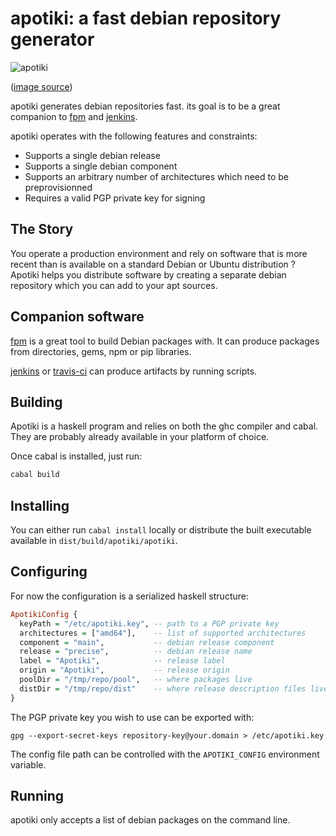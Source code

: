 apotiki: a fast debian repository generator
===========================================

![apotiki](http://i.imgur.com/3Jmupwb.jpg)

([image source](http://commons.wikimedia.org/wiki/File:A_view_of_the_map_repository_at_The_National_Archives.jpg))

apotiki generates debian repositories fast. its goal is
to be a great companion to [fpm](https://github.com/jordansissel/fpm) and
[jenkins](http://jenkins-ci.org).

apotiki operates with the following features and constraints:

* Supports a single debian release
* Supports a single debian component
* Supports an arbitrary number of architectures which need to be preprovisionned
* Requires a valid PGP private key for signing

## The Story

You operate a production environment and rely on software that is more recent than is
available on a standard Debian or Ubuntu distribution ? Apotiki helps you distribute
software by creating a separate debian repository which you can add to your apt sources.

## Companion software

[fpm](https://github.com/jordansissel/fpm) is a great tool to build Debian packages with.
It can produce packages from directories, gems, npm or pip libraries.

[jenkins](http://jenkins-ci.org) or [travis-ci](http://travis-ci.com) can produce artifacts by running
scripts.

## Building

Apotiki is a haskell program and relies on both the ghc compiler and
cabal. They are probably already available in your platform of choice.

Once cabal is installed, just run:

```bash
cabal build
```

## Installing

You can either run `cabal install` locally or distribute the built
executable available in `dist/build/apotiki/apotiki`.

## Configuring

For now the configuration is a serialized haskell structure:

```haskell
ApotikiConfig {
  keyPath = "/etc/apotiki.key", -- path to a PGP private key
  architectures = ["amd64"],    -- list of supported architectures
  component = "main",           -- debian release component
  release = "precise",          -- debian release name
  label = "Apotiki",            -- release label
  origin = "Apotiki",           -- release origin
  poolDir = "/tmp/repo/pool",   -- where packages live
  distDir = "/tmp/repo/dist"    -- where release description files live
}
```
The PGP private key you wish to use can be exported with:

```
gpg --export-secret-keys repository-key@your.domain > /etc/apotiki.key
```

The config file path can be controlled with the `APOTIKI_CONFIG` environment
variable.

## Running

apotiki only accepts a list of debian packages on the command line.

